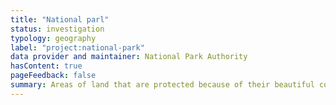 ```yaml
---
title: "National parl"
status: investigation
typology: geography
label: "project:national-park"
data provider and maintainer: National Park Authority
hasContent: true
pageFeedback: false
summary: Areas of land that are protected because of their beautiful countryside, wildlife and cultural heritage.
---
```

